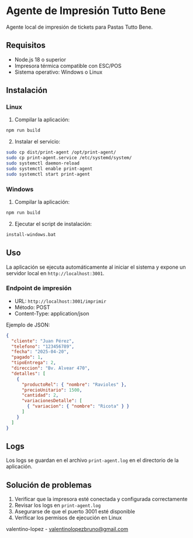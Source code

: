 # Agente de Impresión Tutto Bene

Agente local de impresión de tickets para Pastas Tutto Bene.

## Requisitos

- Node.js 18 o superior
- Impresora térmica compatible con ESC/POS
- Sistema operativo: Windows o Linux

## Instalación

### Linux

1. Compilar la aplicación:
```bash
npm run build
```

2. Instalar el servicio:
```bash
sudo cp dist/print-agent /opt/print-agent/
sudo cp print-agent.service /etc/systemd/system/
sudo systemctl daemon-reload
sudo systemctl enable print-agent
sudo systemctl start print-agent
```

### Windows

1. Compilar la aplicación:
```bash
npm run build
```

2. Ejecutar el script de instalación:
```bash
install-windows.bat
```

## Uso

La aplicación se ejecuta automáticamente al iniciar el sistema y expone un servidor local en `http://localhost:3001`.

### Endpoint de impresión

- URL: `http://localhost:3001/imprimir`
- Método: POST
- Content-Type: application/json

Ejemplo de JSON:
```json
{
  "cliente": "Juan Pérez",
  "telefono": "123456789",
  "fecha": "2025-04-20",
  "pagado": 1,
  "tipoEntrega": 2,
  "direccion": "Bv. Alvear 470",
  "detalles": [
    {
      "productoRel": { "nombre": "Ravioles" },
      "precioUnitario": 1500,
      "cantidad": 2,
      "variacionesDetalle": [
        { "variacion": { "nombre": "Ricota" } }
      ]
    }
  ]
}
```

## Logs

Los logs se guardan en el archivo `print-agent.log` en el directorio de la aplicación.

## Solución de problemas

1. Verificar que la impresora esté conectada y configurada correctamente
2. Revisar los logs en `print-agent.log`
3. Asegurarse de que el puerto 3001 esté disponible
4. Verificar los permisos de ejecución en Linux 

 valentino-lopez - valentinolopezbruno@gmail.com